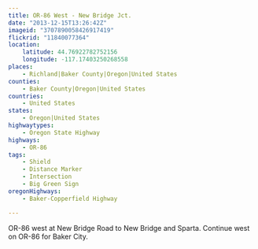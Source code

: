 ```yaml
---
title: OR-86 West - New Bridge Jct.
date: "2013-12-15T13:26:42Z"
imageid: "3707890058426917419"
flickrid: "11840077364"
location:
    latitude: 44.76922782752156
    longitude: -117.17403250268558
places:
    - Richland|Baker County|Oregon|United States
counties:
    - Baker County|Oregon|United States
countries:
    - United States
states:
    - Oregon|United States
highwaytypes:
    - Oregon State Highway
highways:
    - OR-86
tags:
    - Shield
    - Distance Marker
    - Intersection
    - Big Green Sign
oregonHighways:
    - Baker-Copperfield Highway

---
```

OR-86 west at New Bridge Road to New Bridge and Sparta.  Continue west on OR-86 for Baker City.